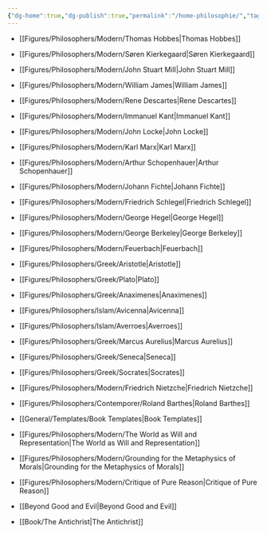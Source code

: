 ```yaml
---
{"dg-home":true,"dg-publish":true,"permalink":"/home-philosophie/","tags":"gardenEntry","dgPassFrontmatter":true}
---
```



- [[Figures/Philosophers/Modern/Thomas Hobbes\|Thomas Hobbes]]
- [[Figures/Philosophers/Modern/Søren Kierkegaard\|Søren Kierkegaard]]
- [[Figures/Philosophers/Modern/John Stuart Mill\|John Stuart Mill]]
- [[Figures/Philosophers/Modern/William James\|William James]]
- [[Figures/Philosophers/Modern/Rene Descartes\|Rene Descartes]]
- [[Figures/Philosophers/Modern/Immanuel Kant\|Immanuel Kant]]
- [[Figures/Philosophers/Modern/John Locke\|John Locke]]
- [[Figures/Philosophers/Modern/Karl Marx\|Karl Marx]]
- [[Figures/Philosophers/Modern/Arthur Schopenhauer\|Arthur Schopenhauer]]
- [[Figures/Philosophers/Modern/Johann Fichte\|Johann Fichte]]
- [[Figures/Philosophers/Modern/Friedrich Schlegel\|Friedrich Schlegel]]
- [[Figures/Philosophers/Modern/George Hegel\|George Hegel]]
- [[Figures/Philosophers/Modern/George Berkeley\|George Berkeley]]
- [[Figures/Philosophers/Modern/Feuerbach\|Feuerbach]]
- [[Figures/Philosophers/Greek/Aristotle\|Aristotle]]
- [[Figures/Philosophers/Greek/Plato\|Plato]]
- [[Figures/Philosophers/Greek/Anaximenes\|Anaximenes]]
- [[Figures/Philosophers/Islam/Avicenna\|Avicenna]]
- [[Figures/Philosophers/Islam/Averroes\|Averroes]]
- [[Figures/Philosophers/Greek/Marcus Aurelius\|Marcus Aurelius]]
- [[Figures/Philosophers/Greek/Seneca\|Seneca]]
- [[Figures/Philosophers/Greek/Socrates\|Socrates]]
- [[Figures/Philosophers/Modern/Friedrich Nietzche\|Friedrich Nietzche]]
- [[Figures/Philosophers/Contemporer/Roland Barthes\|Roland Barthes]]


- [[General/Templates/Book Templates\|Book Templates]]
- [[Figures/Philosophers/Modern/The World as Will and Representation\|The World as Will and Representation]]
- [[Figures/Philosophers/Modern/Grounding for the Metaphysics of Morals\|Grounding for the Metaphysics of Morals]]
- [[Figures/Philosophers/Modern/Critique of Pure Reason\|Critique of Pure Reason]]
- [[Beyond Good and Evil\|Beyond Good and Evil]]
- [[Book/The Antichrist\|The Antichrist]]












